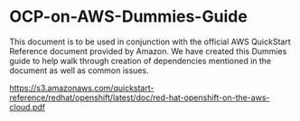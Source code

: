 # OCP-on-AWS-Dummies-Guide


This document is to be used in conjunction with the official AWS QuickStart Reference document provided by Amazon. We have created this Dummies guide to help walk through creation of dependencies mentioned in the document as well as common issues.

https://s3.amazonaws.com/quickstart-reference/redhat/openshift/latest/doc/red-hat-openshift-on-the-aws-cloud.pdf
